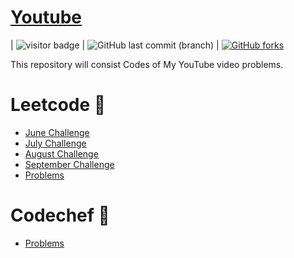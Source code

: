 # [Youtube](https://youtube.com/NareshGupta) 
| <img src="https://visitor-badge.laobi.icu/badge?page_id=naresh1406.youtube" alt="visitor badge"/> | ![GitHub last commit (branch)](https://img.shields.io/github/last-commit/naresh1406/youtube/master) | [![GitHub forks](https://img.shields.io/github/forks/naresh1406/youtube.svg?style=social&label=Fork&maxAge=2592000)](https://GitHub.com/naresh1406/youtube/)


This repository will consist Codes of My YouTube video problems.

# Leetcode :brain:
- [June Challenge](https://github.com/naresh1406/youtube/tree/master/src/main/cp/leetcode/june)
- [July Challenge](https://github.com/naresh1406/youtube/tree/master/src/main/cp/leetcode/july)
- [August Challenge](https://github.com/naresh1406/youtube/tree/master/src/main/cp/leetcode/august)
- [September Challenge](https://github.com/naresh1406/youtube/tree/master/src/main/cp/leetcode/september)
- [Problems](https://github.com/naresh1406/youtube/tree/master/src/main/cp/leetcode/problems)

# Codechef :muscle:
- [Problems](https://github.com/naresh1406/youtube/tree/master/src/main/cp/codechef)